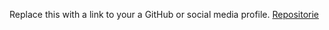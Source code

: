 Replace this with a link to your a GitHub or social media profile.
[Repositorie](https://github.com/royal-lemon/markdown-portfolio.git)
